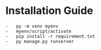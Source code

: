 # Installation Guide


````
-   py -m venv myenv
-   myenv/script/activate
-   pip install -r requirement.txt
-   py manage.py runserver

````

